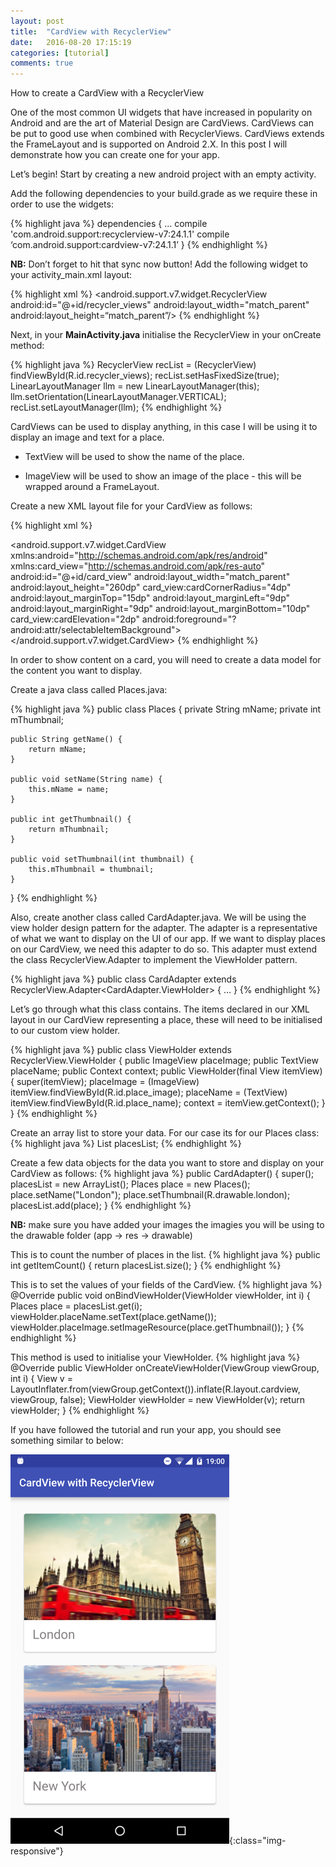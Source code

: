 ```yaml
---
layout: post
title:  "CardView with RecyclerView"
date:   2016-08-20 17:15:19
categories: [tutorial]
comments: true
---
```

How to create a CardView with a RecyclerView

<!--more-->
One of the most common UI widgets that have increased in popularity on Android and are the art of Material Design are CardViews. CardViews can be put to good use when combined with RecyclerViews. CardViews extends the FrameLayout and is supported on Android 2.X. In this post I will demonstrate how you can create one for your app. 

Let’s begin! Start by creating a new android project with an empty activity. 

Add the following dependencies to your build.grade as we require these in order to use the widgets:

{% highlight java %}
dependencies {
	... 
	compile 'com.android.support:recyclerview-v7:24.1.1'
	compile ‘com.android.support:cardview-v7:24.1.1’
}
{% endhighlight %}

**NB:** Don’t forget to hit that sync now button!
Add the following widget to your activity_main.xml layout:

{% highlight xml %}
<android.support.v7.widget.RecyclerView
    android:id="@+id/recycler_views"
    android:layout_width="match_parent"
    android:layout_height=“match_parent”/>
{% endhighlight %}

Next, in your **MainActivity.java** initialise the RecyclerView in your onCreate method:

{% highlight java %}
RecyclerView recList = (RecyclerView) findViewById(R.id.recycler_views);
recList.setHasFixedSize(true);
LinearLayoutManager llm = new LinearLayoutManager(this);
llm.setOrientation(LinearLayoutManager.VERTICAL);
recList.setLayoutManager(llm);
{% endhighlight %}

CardViews can be used to display anything, in this case I will be using it to display an image and text for a place.

- TextView will be used to show the name of the place.

- ImageView will be used to show an image of the place - this will be wrapped around a FrameLayout.

Create a new XML layout file for your CardView as follows:

{% highlight xml %}
<?xml version="1.0" encoding="utf-8"?>
<android.support.v7.widget.CardView
    xmlns:android="http://schemas.android.com/apk/res/android"
    xmlns:card_view="http://schemas.android.com/apk/res-auto"
    android:id="@+id/card_view"
    android:layout_width="match_parent"
    android:layout_height="260dp"
    card_view:cardCornerRadius="4dp"
    android:layout_marginTop="15dp"
    android:layout_marginLeft="9dp"
    android:layout_marginRight="9dp"
    android:layout_marginBottom="10dp"
    card_view:cardElevation="2dp"
    android:foreground="?android:attr/selectableItemBackground">
    <LinearLayout
        android:id="@+id/place_base"
        android:layout_width="match_parent"
        android:layout_height="match_parent"
        android:layout_gravity="bottom"
        android:orientation="horizontal"
        android:transitionName="tNameHolder">
        <TextView
            android:id="@+id/place_name"
            android:transitionName="placeName"
            android:layout_width="fill_parent"
            android:layout_height="50dp"
            android:paddingLeft="@dimen/activity_horizontal_margin"
            android:paddingRight="@dimen/activity_horizontal_margin"
            android:alpha="0.8"
            android:textColor="#6A6565"
            android:textSize="24sp"
            android:layout_marginTop="210dp"/>
    </LinearLayout>
    <FrameLayout
        android:layout_width="match_parent"
        android:layout_height="200dp">
        <ImageView
            android:id="@+id/place_image"
            android:transitionName="image"
            android:layout_width="fill_parent"
            android:layout_height="200dp"
            android:scaleType="centerCrop" />
    </FrameLayout>
</android.support.v7.widget.CardView>
{% endhighlight %}

In order to show content on a card, you will need to create a data model for the content you want to display.

Create a java class called Places.java:

{% highlight java %}
public class Places {
    private String mName;
    private int mThumbnail;

    public String getName() {
        return mName;
    }

    public void setName(String name) {
        this.mName = name;
    }

    public int getThumbnail() {
        return mThumbnail;
    }

    public void setThumbnail(int thumbnail) {
        this.mThumbnail = thumbnail;
    }
}
{% endhighlight %}

Also, create another class called CardAdapter.java. We will be using the view holder design pattern for the adapter. The adapter is a representative of what we want to display on the UI of our app. If we want to display places on our CardView, we need this adapter to do so. This adapter must extend the class RecyclerView.Adapter to implement the ViewHolder pattern.

{% highlight java %}
public class CardAdapter extends RecyclerView.Adapter<CardAdapter.ViewHolder> {
… }
{% endhighlight %}

Let’s go through what this class contains. The items declared in our XML layout in our CardView representing a place, these will need to be initialised to our custom view holder. 

{% highlight java %}
public class ViewHolder extends RecyclerView.ViewHolder {
	public ImageView placeImage;
	public TextView placeName;
	public Context context;
	public ViewHolder(final View itemView) {
	    super(itemView);
	    placeImage = (ImageView) itemView.findViewById(R.id.place_image);
	    placeName = (TextView) itemView.findViewById(R.id.place_name);
	    context = itemView.getContext();
	}
}
{% endhighlight %}

Create an array list to store your data. For our case its for our Places class:
{% highlight java %}
List<Places> placesList;
{% endhighlight %}

Create a few data objects for the data you want to store and display on your CardView as follows:
{% highlight java %}
public CardAdapter() {
	super(); 
	placesList = new ArrayList<Places>();
	Places place = new Places();
	place.setName("London");
	place.setThumbnail(R.drawable.london);
	placesList.add(place);
}
{% endhighlight %}

**NB:** make sure you have added your images the imagies you will be using to the drawable folder (app -> res -> drawable)

This is to count the number of places in the list.
{% highlight java %}
public int getItemCount() {
	return placesList.size();
}
{% endhighlight %}

This is to set the values of your fields of the CardView.
{% highlight java %}
@Override
public void onBindViewHolder(ViewHolder viewHolder, int i) {
    Places place = placesList.get(i);
    viewHolder.placeName.setText(place.getName());
    viewHolder.placeImage.setImageResource(place.getThumbnail());
}
{% endhighlight %}

This method is used to initialise your ViewHolder. 
{% highlight java %}
@Override
public ViewHolder onCreateViewHolder(ViewGroup viewGroup, int i) {
    View v = LayoutInflater.from(viewGroup.getContext()).inflate(R.layout.cardview, viewGroup, false);
    ViewHolder viewHolder = new ViewHolder(v);
    return viewHolder;
}
{% endhighlight %}

If you have followed the tutorial and run your app, you should see something similar to below:

![image-title-here](/img/cardview.png){:class="img-responsive"}

